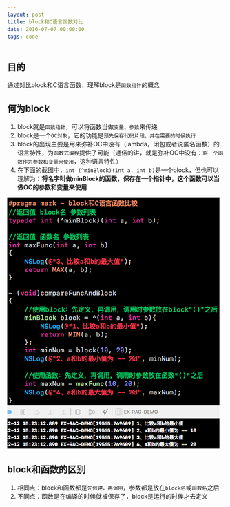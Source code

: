 ```yaml
---
layout: post
title: block和C语言函数对比
date: 2016-07-07 00:00:00
tags: code
---
```


## 目的

通过对比block和C语言函数，理解block是`函数指针`的概念

## 何为block

1. block就是`函数指针`，可以将函数当做`变量、参数`来传递
2. block是一个`OC对象`，它的功能是`预先保存代码片段，并在需要的时候执行`
3. block的出现主要是用来弥补OC中没有（lambda，闭包或者说匿名函数）的语言特性，为`函数式编程`提供了可能（通俗的讲，就是弥补OC中没有：`将一个函数作为参数和变量来使用`，这种语言特性）
4. 在下面的截图中，`int (^minBlock)(int a, int b)`是一个block，但也可以理解为：**将名字叫做minBlock的函数，保存在一个指针中，这个函数可以当做OC的参数和变量来使用**

![img](/assets/images/2016/block和C语言函数对比-1.png)

## block和函数的区别

1. 相同点：block和函数都是`先创建，再调用`，参数都是放在`block名`或`函数名`之后
2. 不同点：函数是在编译的时候就被保存了，block是运行的时候才去定义